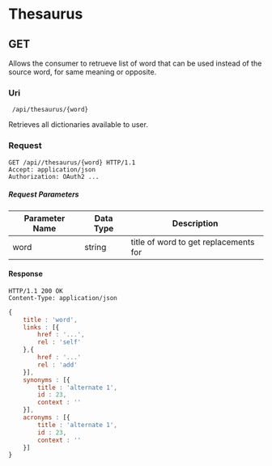 # Thesaurus

## GET 

Allows the consumer to retrueve list of word that can be used instead of the source word, for same meaning or opposite.

### Uri
` /api/thesaurus/{word}`

Retrieves all dictionaries available to user.

### Request
```
GET /api//thesaurus/{word} HTTP/1.1
Accept: application/json
Authorization: OAuth2 ...
```

##### Request Parameters

| Parameter Name |  Data Type  |  Description                            |
|----------------|-------------|-----------------------------------------|
| word           | string      | title of word to get replacements for   |

#### Response
```
HTTP/1.1 200 OK
Content-Type: application/json
```

``` javascript
{
    title : 'word',
    links : [{
        href : '...',
        rel : 'self'
    },{
        href : '...'
        rel : 'add'
    }],
    synonyms : [{
        title : 'alternate 1',
        id : 23,
        context : ''
    }],
    acronyms : [{
        title : 'alternate 1',
        id : 23,
        context : ''
    }]
}
```